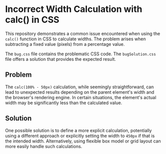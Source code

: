 # Incorrect Width Calculation with calc() in CSS

This repository demonstrates a common issue encountered when using the `calc()` function in CSS to calculate widths.  The problem arises when subtracting a fixed value (pixels) from a percentage value.

The `bug.css` file contains the problematic CSS code.  The `bugSolution.css` file offers a solution that provides the expected result.

## Problem
The `calc(100% - 50px)` calculation, while seemingly straightforward, can lead to unexpected results depending on the parent element's width and the browser's rendering engine. In certain situations, the element's actual width may be significantly less than the calculated value.

## Solution
One possible solution is to define a more explicit calculation, potentially using a different approach or explicitly setting the width to `450px` if that is the intended width. Alternatively, using flexible box model or grid layout can more easily handle such calculations.